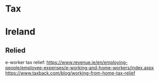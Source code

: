 # Tax

# Ireland
## Relied
e-worker tax relief:
https://www.revenue.ie/en/employing-people/employee-expenses/e-working-and-home-workers/index.aspx
https://www.taxback.com/blog/working-from-home-tax-relief